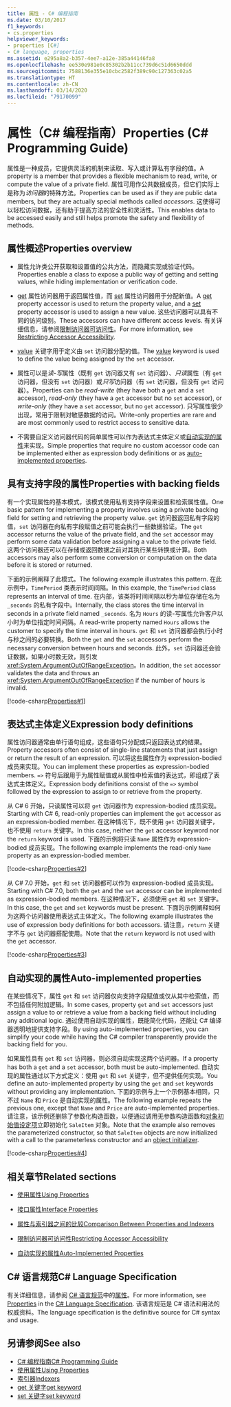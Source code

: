 ```yaml
---
title: 属性 - C# 编程指南
ms.date: 03/10/2017
f1_keywords:
- cs.properties
helpviewer_keywords:
- properties [C#]
- C# language, properties
ms.assetid: e295a8a2-b357-4ee7-a12e-385a44146fa8
ms.openlocfilehash: ee530e981e0c85302b2b11cc739d6c51d6650ddd
ms.sourcegitcommit: 7588136e355e10cbc2582f389c90c127363c02a5
ms.translationtype: HT
ms.contentlocale: zh-CN
ms.lasthandoff: 03/14/2020
ms.locfileid: "79170099"
---
```

# <a name="properties-c-programming-guide"></a><span data-ttu-id="c6a46-102">属性（C# 编程指南）</span><span class="sxs-lookup"><span data-stu-id="c6a46-102">Properties (C# Programming Guide)</span></span>

<span data-ttu-id="c6a46-103">属性是一种成员，它提供灵活的机制来读取、写入或计算私有字段的值。</span><span class="sxs-lookup"><span data-stu-id="c6a46-103">A property is a member that provides a flexible mechanism to read, write, or compute the value of a private field.</span></span> <span data-ttu-id="c6a46-104">属性可用作公共数据成员，但它们实际上是称为*访问器*的特殊方法。</span><span class="sxs-lookup"><span data-stu-id="c6a46-104">Properties can be used as if they are public data members, but they are actually special methods called *accessors*.</span></span> <span data-ttu-id="c6a46-105">这使得可以轻松访问数据，还有助于提高方法的安全性和灵活性。</span><span class="sxs-lookup"><span data-stu-id="c6a46-105">This enables data to be accessed easily and still helps promote the safety and flexibility of methods.</span></span>  

## <a name="properties-overview"></a><span data-ttu-id="c6a46-106">属性概述</span><span class="sxs-lookup"><span data-stu-id="c6a46-106">Properties overview</span></span>  
  
- <span data-ttu-id="c6a46-107">属性允许类公开获取和设置值的公共方法，而隐藏实现或验证代码。</span><span class="sxs-lookup"><span data-stu-id="c6a46-107">Properties enable a class to expose a public way of getting and setting values, while hiding implementation or verification code.</span></span>  
  
- <span data-ttu-id="c6a46-108">[get](../../language-reference/keywords/get.md) 属性访问器用于返回属性值，而 [set](../../language-reference/keywords/set.md) 属性访问器用于分配新值。</span><span class="sxs-lookup"><span data-stu-id="c6a46-108">A [get](../../language-reference/keywords/get.md) property accessor is used to return the property value, and a [set](../../language-reference/keywords/set.md) property accessor is used to assign a new value.</span></span> <span data-ttu-id="c6a46-109">这些访问器可以具有不同的访问级别。</span><span class="sxs-lookup"><span data-stu-id="c6a46-109">These accessors can have different access levels.</span></span> <span data-ttu-id="c6a46-110">有关详细信息，请参阅[限制访问器可访问性](./restricting-accessor-accessibility.md)。</span><span class="sxs-lookup"><span data-stu-id="c6a46-110">For more information, see [Restricting Accessor Accessibility](./restricting-accessor-accessibility.md).</span></span>  
  
- <span data-ttu-id="c6a46-111">[value](../../language-reference/keywords/value.md) 关键字用于定义由 `set` 访问器分配的值。</span><span class="sxs-lookup"><span data-stu-id="c6a46-111">The [value](../../language-reference/keywords/value.md) keyword is used to define the value being assigned by the `set` accessor.</span></span>  
- <span data-ttu-id="c6a46-112">属性可以是*读-写*属性（既有 `get` 访问器又有 `set` 访问器）、*只读*属性（有 `get` 访问器，但没有 `set` 访问器）或*只写*访问器（有 `set` 访问器，但没有 `get` 访问器）。</span><span class="sxs-lookup"><span data-stu-id="c6a46-112">Properties can be *read-write* (they have both a `get` and a `set` accessor), *read-only* (they have a `get` accessor but no `set` accessor), or *write-only* (they have a `set` accessor, but no `get` accessor).</span></span> <span data-ttu-id="c6a46-113">只写属性很少出现，常用于限制对敏感数据的访问。</span><span class="sxs-lookup"><span data-stu-id="c6a46-113">Write-only properties are rare and are most commonly used to restrict access to sensitive data.</span></span>

- <span data-ttu-id="c6a46-114">不需要自定义访问器代码的简单属性可以作为表达式主体定义或[自动实现的属性](./auto-implemented-properties.md)来实现。</span><span class="sxs-lookup"><span data-stu-id="c6a46-114">Simple properties that require no custom accessor code can be implemented either as expression body definitions or as [auto-implemented properties](./auto-implemented-properties.md).</span></span>

## <a name="properties-with-backing-fields"></a><span data-ttu-id="c6a46-115">具有支持字段的属性</span><span class="sxs-lookup"><span data-stu-id="c6a46-115">Properties with backing fields</span></span>

<span data-ttu-id="c6a46-116">有一个实现属性的基本模式，该模式使用私有支持字段来设置和检索属性值。</span><span class="sxs-lookup"><span data-stu-id="c6a46-116">One basic pattern for implementing a property involves using a private backing field for setting and retrieving the property value.</span></span> <span data-ttu-id="c6a46-117">`get` 访问器返回私有字段的值，`set` 访问器在向私有字段赋值之前可能会执行一些数据验证。</span><span class="sxs-lookup"><span data-stu-id="c6a46-117">The `get` accessor returns the value of the private field, and the `set` accessor may perform some data validation before assigning a value to the private field.</span></span> <span data-ttu-id="c6a46-118">这两个访问器还可以在存储或返回数据之前对其执行某些转换或计算。</span><span class="sxs-lookup"><span data-stu-id="c6a46-118">Both accessors may also perform some conversion or computation on the data before it is stored or returned.</span></span>

<span data-ttu-id="c6a46-119">下面的示例阐释了此模式。</span><span class="sxs-lookup"><span data-stu-id="c6a46-119">The following example illustrates this pattern.</span></span> <span data-ttu-id="c6a46-120">在此示例中，`TimePeriod` 类表示时间间隔。</span><span class="sxs-lookup"><span data-stu-id="c6a46-120">In this example, the `TimePeriod` class represents an interval of time.</span></span> <span data-ttu-id="c6a46-121">在内部，该类将时间间隔以秒为单位存储在名为 `_seconds` 的私有字段中。</span><span class="sxs-lookup"><span data-stu-id="c6a46-121">Internally, the class stores the time interval in seconds in a private field named `_seconds`.</span></span> <span data-ttu-id="c6a46-122">名为 `Hours` 的读-写属性允许客户以小时为单位指定时间间隔。</span><span class="sxs-lookup"><span data-stu-id="c6a46-122">A read-write property named `Hours` allows the customer to specify the time interval in hours.</span></span> <span data-ttu-id="c6a46-123">`get` 和 `set` 访问器都会执行小时与秒之间的必要转换。</span><span class="sxs-lookup"><span data-stu-id="c6a46-123">Both the `get` and the `set` accessors perform the necessary conversion between hours and seconds.</span></span> <span data-ttu-id="c6a46-124">此外，`set` 访问器还会验证数据，如果小时数无效，则引发 <xref:System.ArgumentOutOfRangeException>。</span><span class="sxs-lookup"><span data-stu-id="c6a46-124">In addition, the `set` accessor validates the data and throws an <xref:System.ArgumentOutOfRangeException> if the number of hours is invalid.</span></span>

 [!code-csharp[Properties#1](../../../../samples/snippets/csharp/programming-guide/classes-and-structs/properties-1.cs)]  
  
## <a name="expression-body-definitions"></a><span data-ttu-id="c6a46-125">表达式主体定义</span><span class="sxs-lookup"><span data-stu-id="c6a46-125">Expression body definitions</span></span>  

 <span data-ttu-id="c6a46-126">属性访问器通常由单行语句组成，这些语句只分配或只返回表达式的结果。</span><span class="sxs-lookup"><span data-stu-id="c6a46-126">Property accessors often consist of single-line statements that just assign or return the result of an expression.</span></span> <span data-ttu-id="c6a46-127">可以将这些属性作为 expression-bodied 成员来实现。</span><span class="sxs-lookup"><span data-stu-id="c6a46-127">You can implement these properties as expression-bodied members.</span></span> <span data-ttu-id="c6a46-128">`=>` 符号后跟用于为属性赋值或从属性中检索值的表达式，即组成了表达式主体定义。</span><span class="sxs-lookup"><span data-stu-id="c6a46-128">Expression body definitions consist of the `=>` symbol followed by the expression to assign to or retrieve from the property.</span></span>

 <span data-ttu-id="c6a46-129">从 C# 6 开始，只读属性可以将 `get` 访问器作为 expression-bodied 成员实现。</span><span class="sxs-lookup"><span data-stu-id="c6a46-129">Starting with C# 6, read-only properties can implement the `get` accessor as an expression-bodied member.</span></span> <span data-ttu-id="c6a46-130">在这种情况下，既不使用 `get` 访问器关键字，也不使用 `return` 关键字。</span><span class="sxs-lookup"><span data-stu-id="c6a46-130">In this case, neither the `get` accessor keyword nor the `return` keyword is used.</span></span> <span data-ttu-id="c6a46-131">下面的示例将只读 `Name` 属性作为 expression-bodied 成员实现。</span><span class="sxs-lookup"><span data-stu-id="c6a46-131">The following example implements the read-only `Name` property as an expression-bodied member.</span></span>

 [!code-csharp[Properties#2](../../../../samples/snippets/csharp/programming-guide/classes-and-structs/properties-2.cs)]  

 <span data-ttu-id="c6a46-132">从 C# 7.0 开始，`get` 和 `set` 访问器都可以作为 expression-bodied 成员实现。</span><span class="sxs-lookup"><span data-stu-id="c6a46-132">Starting with C# 7.0, both the `get` and the `set` accessor can be implemented as expression-bodied members.</span></span> <span data-ttu-id="c6a46-133">在这种情况下，必须使用 `get` 和 `set` 关键字。</span><span class="sxs-lookup"><span data-stu-id="c6a46-133">In this case, the `get` and `set` keywords must be present.</span></span> <span data-ttu-id="c6a46-134">下面的示例阐释如何为这两个访问器使用表达式主体定义。</span><span class="sxs-lookup"><span data-stu-id="c6a46-134">The following example illustrates the use of expression body definitions for both accessors.</span></span> <span data-ttu-id="c6a46-135">请注意，`return` 关键字不与 `get` 访问器搭配使用。</span><span class="sxs-lookup"><span data-stu-id="c6a46-135">Note that the `return` keyword is not used with the `get` accessor.</span></span>

  [!code-csharp[Properties#3](../../../../samples/snippets/csharp/programming-guide/classes-and-structs/properties-3.cs)]  

## <a name="auto-implemented-properties"></a><span data-ttu-id="c6a46-136">自动实现的属性</span><span class="sxs-lookup"><span data-stu-id="c6a46-136">Auto-implemented properties</span></span>

<span data-ttu-id="c6a46-137">在某些情况下，属性 `get` 和 `set` 访问器仅向支持字段赋值或仅从其中检索值，而不包括任何附加逻辑。</span><span class="sxs-lookup"><span data-stu-id="c6a46-137">In some cases, property `get` and `set` accessors just assign a value to or retrieve a value from a backing field without including any additional logic.</span></span> <span data-ttu-id="c6a46-138">通过使用自动实现的属性，既能简化代码，还能让 C# 编译器透明地提供支持字段。</span><span class="sxs-lookup"><span data-stu-id="c6a46-138">By using auto-implemented properties, you can simplify your code while having the C# compiler transparently provide the backing field for you.</span></span>

<span data-ttu-id="c6a46-139">如果属性具有 `get` 和 `set` 访问器，则必须自动实现这两个访问器。</span><span class="sxs-lookup"><span data-stu-id="c6a46-139">If a property has both a `get` and a `set` accessor, both must be auto-implemented.</span></span> <span data-ttu-id="c6a46-140">自动实现的属性通过以下方式定义：使用 `get` 和 `set` 关键字，但不提供任何实现。</span><span class="sxs-lookup"><span data-stu-id="c6a46-140">You define an auto-implemented property by using the `get` and `set` keywords without providing any implementation.</span></span> <span data-ttu-id="c6a46-141">下面的示例与上一个示例基本相同，只不过 `Name` 和 `Price` 是自动实现的属性。</span><span class="sxs-lookup"><span data-stu-id="c6a46-141">The following example repeats the previous one, except that `Name` and `Price` are auto-implemented properties.</span></span> <span data-ttu-id="c6a46-142">请注意，该示例还删除了参数化构造函数，以便通过调用无参数构造函数和[对象初始值设定项](object-and-collection-initializers.md)立即初始化 `SaleItem` 对象。</span><span class="sxs-lookup"><span data-stu-id="c6a46-142">Note that the example also removes the parameterized constructor, so that `SaleItem` objects are now initialized with a call to the parameterless constructor and an [object initializer](object-and-collection-initializers.md).</span></span>

  [!code-csharp[Properties#4](../../../../samples/snippets/csharp/programming-guide/classes-and-structs/properties-4.cs)]  

## <a name="related-sections"></a><span data-ttu-id="c6a46-143">相关章节</span><span class="sxs-lookup"><span data-stu-id="c6a46-143">Related sections</span></span>  
  
- [<span data-ttu-id="c6a46-144">使用属性</span><span class="sxs-lookup"><span data-stu-id="c6a46-144">Using Properties</span></span>](./using-properties.md)  
  
- [<span data-ttu-id="c6a46-145">接口属性</span><span class="sxs-lookup"><span data-stu-id="c6a46-145">Interface Properties</span></span>](./interface-properties.md)  
  
- [<span data-ttu-id="c6a46-146">属性与索引器之间的比较</span><span class="sxs-lookup"><span data-stu-id="c6a46-146">Comparison Between Properties and Indexers</span></span>](../indexers/comparison-between-properties-and-indexers.md)  
  
- [<span data-ttu-id="c6a46-147">限制访问器可访问性</span><span class="sxs-lookup"><span data-stu-id="c6a46-147">Restricting Accessor Accessibility</span></span>](./restricting-accessor-accessibility.md)  
  
- [<span data-ttu-id="c6a46-148">自动实现的属性</span><span class="sxs-lookup"><span data-stu-id="c6a46-148">Auto-Implemented Properties</span></span>](./auto-implemented-properties.md)  
  
## <a name="c-language-specification"></a><span data-ttu-id="c6a46-149">C# 语言规范</span><span class="sxs-lookup"><span data-stu-id="c6a46-149">C# Language Specification</span></span>  

<span data-ttu-id="c6a46-150">有关详细信息，请参阅 [C# 语言规范](/dotnet/csharp/language-reference/language-specification/introduction)中的[属性](~/_csharplang/spec/classes.md#properties)。</span><span class="sxs-lookup"><span data-stu-id="c6a46-150">For more information, see [Properties](~/_csharplang/spec/classes.md#properties) in the [C# Language Specification](/dotnet/csharp/language-reference/language-specification/introduction).</span></span> <span data-ttu-id="c6a46-151">该语言规范是 C# 语法和用法的权威资料。</span><span class="sxs-lookup"><span data-stu-id="c6a46-151">The language specification is the definitive source for C# syntax and usage.</span></span>
  
## <a name="see-also"></a><span data-ttu-id="c6a46-152">另请参阅</span><span class="sxs-lookup"><span data-stu-id="c6a46-152">See also</span></span>

- [<span data-ttu-id="c6a46-153">C# 编程指南</span><span class="sxs-lookup"><span data-stu-id="c6a46-153">C# Programming Guide</span></span>](../index.md)
- [<span data-ttu-id="c6a46-154">使用属性</span><span class="sxs-lookup"><span data-stu-id="c6a46-154">Using Properties</span></span>](./using-properties.md)
- [<span data-ttu-id="c6a46-155">索引器</span><span class="sxs-lookup"><span data-stu-id="c6a46-155">Indexers</span></span>](../indexers/index.md)
- [<span data-ttu-id="c6a46-156">get 关键字</span><span class="sxs-lookup"><span data-stu-id="c6a46-156">get keyword</span></span>](../../language-reference/keywords/get.md)
- [<span data-ttu-id="c6a46-157">set 关键字</span><span class="sxs-lookup"><span data-stu-id="c6a46-157">set keyword</span></span>](../../language-reference/keywords/set.md)
